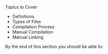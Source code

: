 Topics to Cover

* Definitions
* Types of Files
* Compilation Process
* Manual Compilation
* Manual Linking

By the end of this section you should be able to:





